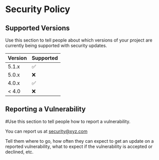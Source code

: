 # Security Policy

## Supported Versions

Use this section to tell people about which versions of your project are
currently being supported with security updates.

| Version | Supported          |
| ------- | ------------------ |
| 5.1.x   | :white_check_mark: |
| 5.0.x   | :x:                |
| 4.0.x   | :white_check_mark: |
| < 4.0   | :x:                |

## Reporting a Vulnerability

#Use this section to tell people how to report a vulnerability.

You can report us at security@xyz.com

Tell them where to go, how often they can expect to get an update on a
reported vulnerability, what to expect if the vulnerability is accepted or
declined, etc.
